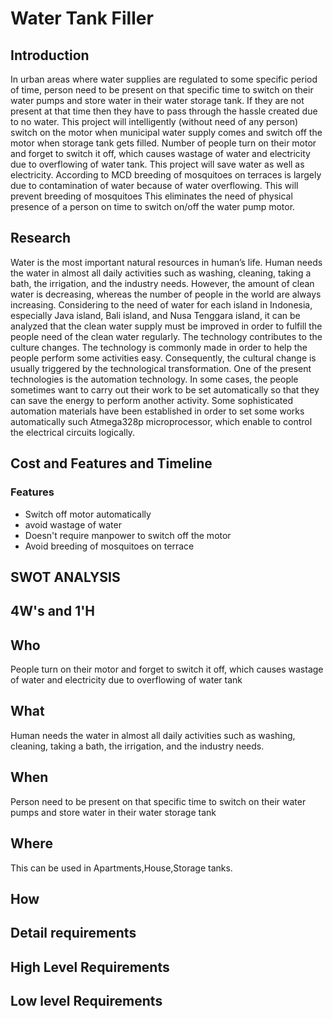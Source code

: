 # Water Tank Filler

## Introduction
In urban areas where water supplies are regulated to some specific period of time, person need to be present on that specific time to switch on their water pumps and store water in their water storage tank. If they are not present at that time then they have to pass through the hassle created due to no water. This project will intelligently (without need of any person) switch on the motor when municipal water supply comes and switch off the motor when storage tank gets filled.
Number of people turn on their motor and forget to switch it off, which causes wastage of water and electricity due to overflowing of water tank. This project will save water as well as electricity. According to MCD breeding of mosquitoes on terraces is largely due to contamination of water because of water overflowing. This will prevent breeding of mosquitoes This eliminates the need of physical presence of a person on time to switch on/off the water pump motor.
## Research
Water is the most important natural resources in human’s life. Human needs the water in almost all daily activities such as
washing, cleaning, taking a bath, the irrigation, and the industry needs. However, the amount of clean water is decreasing,
whereas the number of people in the world are always increasing. Considering to the need of water for each island in Indonesia,
especially Java island, Bali island, and Nusa Tenggara island, it can be analyzed that the clean water supply must be improved in
order to fulfill the people need of the clean water regularly.
The technology contributes to the culture changes. The technology is commonly made in order to help the people perform
some activities easy. Consequently, the cultural change is usually triggered by the technological transformation. One of the
present technologies is the automation technology. In some cases, the people sometimes want to carry out their work to be set
automatically so that they can save the energy to perform another activity. Some sophisticated automation materials have been
established in order to set some works automatically such Atmega328p microprocessor, which enable to control the electrical
circuits logically.
## Cost and Features and Timeline
### Features
- Switch off motor automatically
- avoid wastage of water  
- Doesn't require manpower to switch off the motor 
- Avoid breeding of mosquitoes on terrace
## SWOT ANALYSIS
## 4W&#39;s and 1&#39;H
## Who
People turn on their motor and forget to switch it off, which causes wastage of water and electricity due to overflowing of water tank
## What
Human needs the water in almost all daily activities such as washing, cleaning, taking a bath, the irrigation, and the industry needs.
## When
Person need to be present on that specific time to switch on their water pumps and store water in their water storage tank
## Where
This can be used in Apartments,House,Storage tanks.
## How

## Detail requirements
## High Level Requirements

## Low level Requirements
